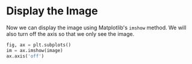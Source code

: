 # Display the Image

Now we can display the image using Matplotlib's `imshow` method. We will also turn off the axis so that we only see the image.

```python
fig, ax = plt.subplots()
im = ax.imshow(image)
ax.axis('off')
```
